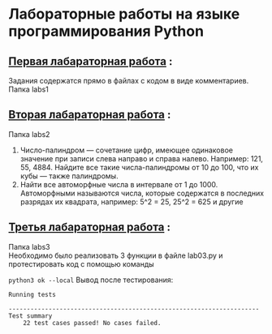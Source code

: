 # Лабораторные работы на языке программирования Python

## [Первая лабараторная работа](https://github.com/BogdanSumarokov/python_labs/tree/main/labs1) :
Задания содержатся прямо в файлах с кодом в виде комментариев. Папка labs1

## [Вторая лабараторная работа](https://github.com/BogdanSumarokov/python_labs/tree/main/labs2) : 
Папка labs2
1. Число-палиндром — сочетание цифр, имеющее одинаковое значение при записи слева направо и справа налево. Например: 121, 55, 4884. Найдите все такие числа-палиндромы от 10 до 100, что их кубы — также палиндромы.
2. Найти все автоморфные числа в интервале от 1 до 1000. Автоморфными называются числа, которые содержатся в последних разрядах их квадрата, например: 5^2 = 25, 25^2 = 625 и другие

## [Третья лабараторная работа](https://github.com/BogdanSumarokov/python_labs/tree/main/labs3) :
Папка labs3       
Необходимо было реализовать 3 функции в файле lab03.py и протестировать код с помощью команды

`python3 ok --local`
Вывод после тестирования:
```
Running tests

---------------------------------------------------------------------
Test summary
    22 test cases passed! No cases failed.
```
